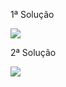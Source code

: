 1ª Solução

![](https://github.com/Yxav/proglogic/blob/apnp/exercicios-4/34/b/34c.png)

2ª Solução

![](https://github.com/Yxav/proglogic/blob/apnp/exercicios-4/34/b/34c_2.png)


